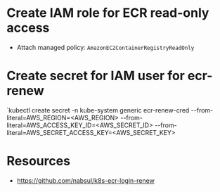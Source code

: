 # Create IAM role for ECR read-only access
- Attach managed policy: `AmazonEC2ContainerRegistryReadOnly`

# Create secret for IAM user for ecr-renew
`kubectl create secret -n kube-system generic ecr-renew-cred --from-literal=AWS_REGION=<AWS_REGION> --from-literal=AWS_ACCESS_KEY_ID=<AWS_SECRET_ID> --from-literal=AWS_SECRET_ACCESS_KEY=<AWS_SECRET_KEY>

# Resources
- https://github.com/nabsul/k8s-ecr-login-renew
